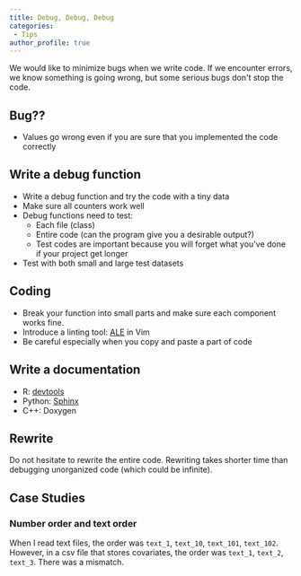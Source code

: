 ```yaml
---
title: Debug, Debug, Debug
categories:
 - Tips
author_profile: true
---
```


We would like to minimize bugs when we write code. If we encounter errors, we know something is going wrong, but some serious bugs don't stop the code.

## Bug??
* Values go wrong even if you are sure that you implemented the code correctly

## Write a debug function
* Write a debug function and try the code with a tiny data
* Make sure all counters work well
* Debug functions need to test:
  * Each file (class)
  * Entire code (can the program give you a desirable output?)
  * Test codes are important because you will forget what you've done if your project get longer
* Test with both small and large test datasets

## Coding
* Break your function into small parts and make sure each component works fine.
* Introduce a linting tool: [ALE](https://github.com/w0rp/ale) in Vim
* Be careful especially when you copy and paste a part of code

## Write a documentation
* R: [devtools](https://github.com/Shusei-E/Code_Tips/blob/master/R/devtools.md)
* Python: [Sphinx](https://github.com/Shusei-E/Code_Tips/tree/master/Python)
* C++: Doxygen

## Rewrite
Do not hesitate to rewrite the entire code. Rewriting takes shorter time than debugging unorganized code (which could be infinite).

## Case Studies

### Number order and text order
When I read text files, the order was `text_1`, `text_10`, `text_101`, `text_102`. However, in a csv file that stores covariates, the order was `text_1`, `text_2`, `text_3`. There was a mismatch.
